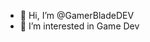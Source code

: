 - 👋 Hi, I’m @GamerBladeDEV
- 👀 I’m interested in Game Dev

<!---
GamerBladeDEV/GamerBladeDEV is a ✨ special ✨ repository because its `README.md` (this file) appears on your GitHub profile.
You can click the Preview link to take a look at your changes.
--->
